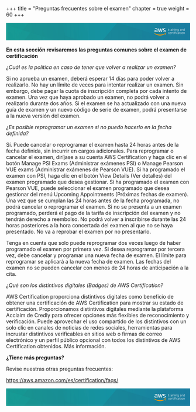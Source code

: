 +++ 
title = "Preguntas frecuentes sobre el examen" 
chapter = true 
weight = 60
+++

<img src="images/logo-bar.png" alt="drawing"/>

**En esta sección revisaremos las preguntas comunes sobre el examen de certificación**

*¿Cuál es la política en caso de tener que volver a realizar un examen?*

Si no aprueba un examen, deberá esperar 14 días para poder volver a realizarlo. No hay un límite de veces para intentar realizar un examen. Sin embargo, debe pagar la cuota de inscripción completa por cada intento de examen. Una vez que haya aprobado un examen, no podrá volver a realizarlo durante dos años. Si el examen se ha actualizado con una nueva guía de examen y un nuevo código de serie de examen, podrá presentarse a la nueva versión del examen.

*¿Es posible reprogramar un examen si no puedo hacerlo en la fecha definida?*

Sí. Puede cancelar o reprogramar el examen hasta 24 horas antes de la fecha definida, sin incurrir en cargos adicionales. Para reprogramar o cancelar el examen, diríjase a su cuenta AWS Certification y haga clic en el botón Manage PSI Exams (Administrar exámenes PSI) o Manage Pearson VUE exams (Administrar exámenes de Pearson VUE). Si ha programado el examen con PSI, haga clic en el botón View Details (Ver detalles) del examen programado que desea gestionar. Si ha programado el examen con Pearson VUE, puede seleccionar el examen programado que desea gestionar del menú Upcoming Appointments (Próximas fechas de examen). Una vez que se cumplan las 24 horas antes de la fecha programada, no podrá cancelar o reprogramar el examen. Si no se presenta a un examen programado, perderá el pago de la tarifa de inscripción del examen y no tendrán derecho a reembolso. No podrá volver a inscribirse durante las 24 horas posteriores a la hora concertada del examen al que no se haya presentado. No va a reprobar el examen por no presentarlo.

Tenga en cuenta que solo puede reprogramar dos veces luego de haber programado el examen por primera vez. Si desea reprogramar por tercera vez, debe cancelar y programar una nueva fecha de examen. El límite para reprogramar se aplicará a la nueva fecha de examen. Las fechas del examen no se pueden cancelar con menos de 24 horas de anticipación a la cita.

*¿Qué son los distintivos digitales (Badges) de AWS Certification?*

AWS Certification proporciona distintivos digitales como beneficio de obtener una certificación de AWS Certification para mostrar su estado de certificación. Proporcionamos distintivos digitales mediante la plataforma Acclaim de Credly para ofrecer opciones más flexibles de reconocimiento y verificación. Puede aprovechar el uso compartido de los distintivos con un solo clic en canales de noticias de redes sociales, herramientas para incrustar distintivos verificables en sitios web o firmas de correo electrónico y un perfil público opcional con todos los distintivos de AWS Certification obtenidos. Más información.

**¿Tiene más preguntas?**

Revise nuestras otras preguntas frecuentes:

<a href="https://aws.amazon.com/es/certification/faqs/" target="_blank">https://aws.amazon.com/es/certification/faqs/</a>

<img src="images/logo-bar.png" alt="drawing"/>